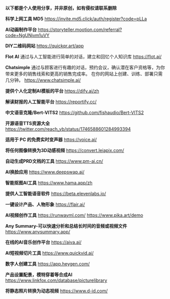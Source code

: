 **以下都是个人使用分享，并非原创，如有侵权请联系删除**

**科学上网工具 MD5**
https://invite.md5.click/auth/register?code=pLLa

**AI动画制作平台**
https://storyteller.mootion.com/referral?code=NgUNjvm1uVY

**DIY二维码网站**
https://quickqr.art/app

**Flot AI**
通过与人工智能进行简单的对话，建立和回忆个人知识库
https://flot.ai/

**Chatsimple**
通过与顾客进行有趣的对话，预约会议，确认潜在客户资格等，为你带来更多的销售线索和更高的销售完成率。 在你的网站上创建、训练、部署只需几分钟。
https://www.chatsimple.ai/

**提供个人化定制AI模板的平台**
https://dify.ai/zh

**解读财报的人工智能平台**
https://reportify.cc/

**中文语音克隆/Bert-VITS2**
https://github.com/fishaudio/Bert-VITS2

**开源语音TTS资源大全**
https://twitter.com/reach_vb/status/1746588601284993394

**适用于 PC 的免费实时变声器**
https://voice.ai/

**将任何图像转换为3D动感视频**
https://convert.leiapix.com/

**自动生成PRD文档的工具**
https://www.pm-ai.cn/

**AI换脸应用**
https://www.deepswap.ai/

**智能抠图AI工具**
https://www.hama.app/zh

**提供人工智能语音软件**
https://beta.elevenlabs.io/

**一键设计产品、人物形象**
https://flair.ai/

**AI视频创作工具**
https://runwayml.com/
https://www.pika.art/demo

**Any Summary-可以快速分析和总结长时间的音频或视频文件**
https://www.anysummary.app/

**在线的AI音乐创作平台**
https://aiva.ai/

**AI短视频切片工具**
https://www.quickvid.ai/

**数字人创建工具**
https://app.heygen.com/

**产品设置配景，模特穿着等合成AI**
https://www.linkfox.com/database/picturelibrary

**将静态照片转换为动态视频**
https://www.d-id.com/




